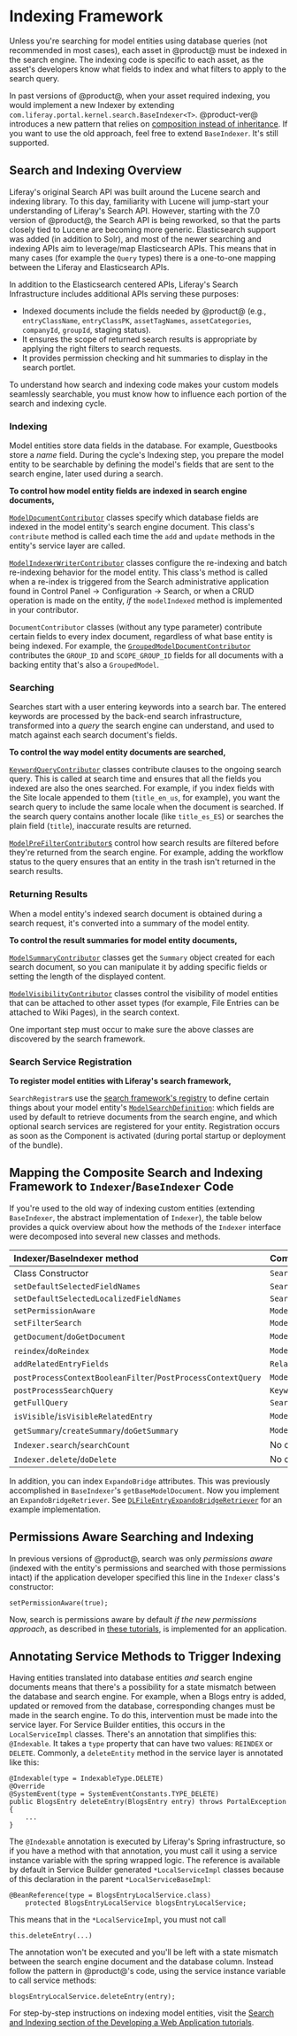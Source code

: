 # Indexing Framework

Unless you're searching for model entities using database queries (not
recommended in most cases), each asset in @product@ must be indexed in the
search engine. The indexing code is specific to each asset, as the asset's
developers know what fields to index and what filters to apply to the search
query.

In past versions of @product@, when your asset required indexing, you would
implement a new Indexer by extending
`com.liferay.portal.kernel.search.BaseIndexer<T>`. @product-ver@ introduces
a new pattern that relies on 
[composition instead of inheritance](https://stackoverflow.com/questions/2399544/difference-between-inheritance-and-composition).
If you want to use the old approach, feel free to extend `BaseIndexer`. It's
still supported. 

## Search and Indexing Overview

Liferay's original Search API was built around the Lucene search and indexing
library. To this day, familiarity with Lucene will jump-start your understanding
of Liferay's Search API. However, starting with the 7.0 version of @product@,
the Search API is being reworked, so that the parts closely tied to Lucene are
becoming more generic. Elasticsearch support was added (in addition to Solr),
and most of the newer searching and indexing APIs aim to leverage/map
Elasticsearch APIs. This means that in many cases (for example the `Query`
types) there is a one-to-one mapping between the Liferay and Elasticsearch APIs.

In addition to the Elasticsearch centered APIs, Liferay's Search Infrastructure
includes additional APIs serving these purposes: 

-   Indexed documents include the fields needed by @product@ (e.g., 
    `entryClassName`, `entryClassPK`, `assetTagNames`, `assetCategories`, 
    `companyId`, `groupId`, staging status). 
-   It ensures the scope of returned search results is appropriate by applying 
    the right filters to search requests. 
-   It provides permission checking and hit summaries to display in the search 
    portlet. 

To understand how search and indexing code makes your custom models seamlessly
searchable, you must know how to influence each portion of the search and
indexing cycle.

### Indexing 

Model entities store data fields in the database. For example, Guestbooks store
a _name_ field. During the cycle's Indexing step, you prepare the model entity
to be searchable by defining the model's fields that are sent to the search
engine, later used during a search.

**To control how model entity fields are indexed in search engine documents,**

[`ModelDocumentContributor`](https://github.com/liferay/liferay-portal/blob/7.1.1-ga2/modules/apps/portal-search/portal-search-spi/src/main/java/com/liferay/portal/search/spi/model/index/contributor/ModelDocumentContributor.java) 
classes specify which database fields are indexed in the model entity's search
engine document. This class's `contribute` method is called each time the `add`
and `update` methods in the entity's service layer are called.

[`ModelIndexerWriterContributor`](https://github.com/liferay/liferay-portal/blob/7.1.1-ga2/modules/apps/portal-search/portal-search-spi/src/main/java/com/liferay/portal/search/spi/model/index/contributor/ModelIndexerWriterContributor.java) 
classes configure the re-indexing and batch re-indexing behavior for the model
entity. This class's method is called when a re-index is triggered from the
Search administrative application found in Control Panel &rarr; Configuration
&rarr; Search, or when a CRUD operation is made on the entity, _if_ the
`modelIndexed` method is implemented in your contributor.

`DocumentContributor` classes (without any type parameter) contribute certain
fields to every index document, regardless of what base entity is being indexed.
For example, the
[`GroupedModelDocumentContributor`](https://github.com/liferay/liferay-portal/blob/7.1.1-ga2/modules/apps/portal-search/portal-search/src/main/java/com/liferay/portal/search/internal/contributor/document/GroupedModelDocumentContributor.java)
contributes the `GROUP_ID` and `SCOPE_GROUP_ID` fields for all documents with a
backing entity that's also a `GroupedModel`.
 
### Searching

Searches start with a user entering keywords into a search bar. The entered
keywords are processed by the back-end search infrastructure, transformed into a
*query* the search engine can understand, and used to match against each search
document's fields.

**To control the way model entity documents are searched,**

[`KeywordQueryContributor`](https://github.com/liferay/liferay-portal/blob/7.1.1-ga2/modules/apps/portal-search/portal-search-spi/src/main/java/com/liferay/portal/search/spi/model/query/contributor/KeywordQueryContributor.java) 
classes contribute clauses to the ongoing search query. This is called at search
time and ensures that all the fields you indexed are also the ones searched.
For example, if you index fields with the Site locale appended to them
(`title_en_us`, for example), you want the search query to include the same
locale when the document is searched. If the search query contains another
locale (like `title_es_ES`) or searches the plain field (`title`), inaccurate
results are returned.

[`ModelPreFilterContributor`s](https://github.com/liferay/liferay-portal/blob/7.1.1-ga2/modules/apps/portal-search/portal-search-spi/src/main/java/com/liferay/portal/search/spi/model/query/contributor/ModelPreFilterContributor.java) 
control how search results are filtered before they're returned from the search
engine. For example, adding the workflow status to the query ensures that an
entity in the trash isn't returned in the search results. 

### Returning Results

When a model entity's indexed search document is obtained during a search
request, it's converted into a summary of the model entity.

**To control the result summaries for model entity documents,**

[`ModelSummaryContributor`](https://github.com/liferay/liferay-portal/blob/7.1.1-ga2/modules/apps/portal-search/portal-search-spi/src/main/java/com/liferay/portal/search/spi/model/result/contributor/ModelSummaryContributor.java) 
classes get the `Summary` object created for each search document, so you can
manipulate it by adding specific fields or setting the length of the displayed
content.

[`ModelVisibilityContributor`](https://github.com/liferay/liferay-portal/blob/7.1.1-ga2/modules/apps/portal-search/portal-search-spi/src/main/java/com/liferay/portal/search/spi/model/result/contributor/ModelVisibilityContributor.java) 
classes control the visibility of model entities that can be attached to other
asset types (for example, File Entries can be attached to Wiki Pages), in the
search context. 

One important step must occur to make sure the above classes are discovered by
the search framework. 

### Search Service Registration

**To register model entities with Liferay's search framework,**

`SearchRegistrar`s use the 
[search framework's registry](https://github.com/liferay/liferay-portal/tree/7.1.1-ga2/modules/apps/portal-search/portal-search-spi/src/main/java/com/liferay/portal/search/spi/model/registrar) 
to define certain things about your model entity's 
[`ModelSearchDefinition`](https://github.com/liferay/liferay-portal/blob/7.1.1-ga2/modules/apps/portal-search/portal-search-spi/src/main/java/com/liferay/portal/search/spi/model/registrar/ModelSearchDefinition.java):
which fields are used by default to retrieve documents from the search engine,
and which optional search services are registered for your entity. Registration
occurs as soon as the Component is activated (during portal startup or
deployment of the bundle).

## Mapping the Composite Search and Indexing Framework to `Indexer`/`BaseIndexer` Code

If you're used to the old way of indexing custom entities (extending
`BaseIndexer`, the abstract implementation of `Indexer`), the table below
provides a quick overview about how the methods of the `Indexer` interface were
decomposed into several new classes and methods.

 Indexer/BaseIndexer method | Composite Indexer Equivalent | Example |
:-------------------------- | :-------------------------- | :--------------- |
 Class Constructor | `SearchRegistrar` | [`GuestbookSearchRegistrar`](/develop/tutorials/-/knowledge_base/7-1/registering-guestbooks-with-the-search-framework) |
 `setDefaultSelectedFieldNames` | `SearchRegistrar.activate` | [`GuestbookSearchRegistrar`](/develop/tutorials/-/knowledge_base/7-1/registering-guestbooks-with-the-search-framework) |
 `setDefaultSelectedLocalizedFieldNames` | `SearchRegistrar.activate` | [`GuestbookSearchRegistrar`](/develop/tutorials/-/knowledge_base/7-1/registering-guestbooks-with-the-search-framework) |
 `setPermissionAware`  | `ModelResourcePermissionRegistrar` | [`GuestbookModelResourcePermissionRegistrar`](/develop/tutorials/-/knowledge_base/7-1/registering-your-defined-permissions#registering-your-entities-with-the-permissions-service) |
  `setFilterSearch` | `ModelResourcePermissionRegistrar` | [`GuestbookModelResourcePermissionRegistrar`](/develop/tutorials/-/knowledge_base/7-1/registering-your-defined-permissions#registering-your-entities-with-the-permissions-service) |
 `getDocument`/`doGetDocument` | `ModelDocumentContributor` | [`GuestbookModelDocumentContributor`](/develop/tutorials/-/knowledge_base/7-1/indexing-guestbooks#implementing-modeldocumentcontributor)
 `reindex`/`doReindex` | `ModelIndexerWriterContributor` | [`GuestbookModelIndexerWriterContributor`](/develop/tutorials/-/knowledge_base/7-1/indexing-guestbooks#implementing-modelindexerwritercontributor)
 `addRelatedEntryFields` | `RelatedEntryIndexer` | [`DLFileEntryRelatedEntryIndexer`](https://github.com/liferay/liferay-portal/blob/7.1.1-ga2/modules/apps/document-library/document-library-service/src/main/java/com/liferay/document/library/internal/search/DLFileEntryRelatedEntryIndexer.java)
 `postProcessContextBooleanFilter`/`PostProcessContextQuery` | `ModelPreFilterContributor` | [`DLFileEntryModelPreFilterContributor`](https://github.com/liferay/liferay-portal/blob/7.1.1-ga2/modules/apps/document-library/document-library-service/src/main/java/com/liferay/document/library/internal/search/DLFileEntryModelPreFilterContributor.java) |
  `postProcessSearchQuery` | `KeywordQueryContributor` | [`GuestbookKeywordQueryContributor`](/develop/tutorials/-/knowledge_base/7-1/querying-for-guestbook-documents#implementing-keywordquerycontributor) |
 `getFullQuery` | `SearchContextContributor` | [`DLFileEntryModelSearchContextContributor`](https://github.com/liferay/liferay-portal/blob/7.1.1-ga2/modules/apps/document-library/document-library-service/src/main/java/com/liferay/document/library/internal/search/DLFileEntryModelSearchContextContributor.java) |
 `isVisible`/`isVisibleRelatedEntry` | `ModelVisibilityContributor` | [`DLFileEntryModelVisibilityContributor`](https://github.com/liferay/liferay-portal/blob/7.1.1-ga2/modules/apps/document-library/document-library-service/src/main/java/com/liferay/document/library/internal/search/DLFileEntryModelVisibilityContributor.java) |
 `getSummary`/`createSummary`/`doGetSummary` | `ModelSummaryContributor` | [`GuestbookModelSummaryContributor`](/develop/tutorials/-/knowledge_base/7-1/generating-results-summaries) |
 `Indexer.search`/`searchCount` | No change | [Guestbook `view_search.jsp`](https://dev.liferay.com/en/develop/tutorials/-/knowledge_base/7-0/creating-a-search-results-jsp-for-the-guestbook-portlet) |	
 `Indexer.delete`/`doDelete` | No change | [`MBMessageLocalServiceImpl.deleteDiscussionMessages`](https://github.com/liferay/liferay-portal/blob/7.1.1-ga2/modules/apps/message-boards/message-boards-service/src/main/java/com/liferay/message/boards/service/impl/MBMessageLocalServiceImpl.java#L687) |

In addition, you can index `ExpandoBridge` attributes. This was previously
accomplished in `BaseIndexer`'s `getBaseModelDocument`. Now you implement an
`ExpandoBridgeRetriever`. See 
[`DLFileEntryExpandoBridgeRetriever`](https://github.com/liferay/liferay-portal/blob/7.1.1-ga2/modules/apps/document-library/document-library-service/src/main/java/com/liferay/document/library/internal/search/DLFileEntryExpandoBridgeRetriever.java)
for an example implementation.

## Permissions Aware Searching and Indexing

In previous versions of @product@, search was only _permissions
aware_ (indexed with the entity's permissions and searched with those
permissions intact) if the application developer specified this line in the
`Indexer` class's constructor:

    setPermissionAware(true);

Now, search is permissions aware by default _if the new permissions approach_,
as described in
[these tutorials](/develop/tutorials/-/knowledge_base/7-1/defining-application-permissions), 
is implemented for an application.

## Annotating Service Methods to Trigger Indexing

Having entities translated into database entities _and_ search engine documents
means that there's a possibility for a state mismatch between the database and
search engine. For example, when a Blogs entry is added, updated or removed from
the database, corresponding changes must be made in the search engine. To do
this, intervention must be made into the service layer. For Service Builder
entities, this occurs in the `LocalServiceImpl` classes. There's an annotation
that simplifies this: `@Indexable`. It takes a `type` property that can have two
values: `REINDEX` or `DELETE`. Commonly, a `deleteEntity` method in the service
layer is annotated like this:


	@Indexable(type = IndexableType.DELETE)
	@Override
	@SystemEvent(type = SystemEventConstants.TYPE_DELETE)
	public BlogsEntry deleteEntry(BlogsEntry entry) throws PortalException {
        ...
    }

The `@Indexable` annotation is executed by Liferay's Spring infrastructure, so
if you have a method with that annotation, you must call it using a service
instance variable with the spring wrapped logic. The reference is available by
default in Service Builder generated `*LocalServiceImpl` classes because of this
declaration in the parent `*LocalServiceBaseImpl`:

    @BeanReference(type = BlogsEntryLocalService.class)
        protected BlogsEntryLocalService blogsEntryLocalService;

This means that in the `*LocalServiceImpl`, you must not call

    this.deleteEntry(...) 

The annotation won't be executed and you'll be left with a state mismatch
between the search engine document and the database column. Instead follow the
pattern in @product@'s code, using the service instance variable to call service
methods:

    blogsEntryLocalService.deleteEntry(entry);

For step-by-step instructions on indexing model entities, visit the 
[Search and Indexing section of the Developing a Web Application tutorials](/develop/tutorials/-/knowledge_base/7-1/search-and-indexing).
